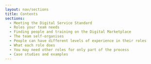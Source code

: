 ```yaml
---
layout: nav/sections
title: Contents
sections:
  - Meeting the Digital Service Standard
  - Roles your team needs
  - Finding people and training on the Digital Marketplace
  - The team self-organises
  - People can have different levels of experience in their roles
  - What each role does
  - You may need other roles for only part of the process
  - Case studies and examples
---
```

